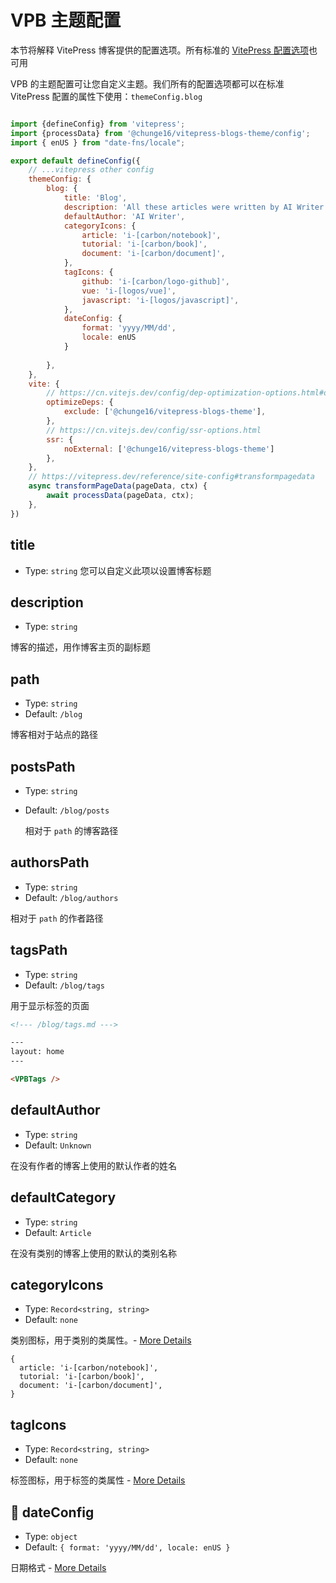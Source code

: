 # VPB 主题配置

本节将解释 VitePress 博客提供的配置选项。所有标准的 [VitePress 配置选项](https://vitepress.dev/reference/site-config)也可用

VPB 的主题配置可让您自定义主题。我们所有的配置选项都可以在标准 VitePress 配置的属性下使用：`themeConfig.blog`

```js

import {defineConfig} from 'vitepress';
import {processData} from '@chunge16/vitepress-blogs-theme/config';
import { enUS } from "date-fns/locale";

export default defineConfig({
    // ...vitepress other config
    themeConfig: {
        blog: {
            title: 'Blog',
            description: 'All these articles were written by AI Writer',
            defaultAuthor: 'AI Writer',
            categoryIcons: {
                article: 'i-[carbon/notebook]',
                tutorial: 'i-[carbon/book]',
                document: 'i-[carbon/document]',
            },
            tagIcons: {
                github: 'i-[carbon/logo-github]',
                vue: 'i-[logos/vue]',
                javascript: 'i-[logos/javascript]',
            },
            dateConfig: {
                format: 'yyyy/MM/dd',
                locale: enUS
            }
            
        },
    },
    vite: {
        // https://cn.vitejs.dev/config/dep-optimization-options.html#optimizedeps-exclude
        optimizeDeps: {
            exclude: ['@chunge16/vitepress-blogs-theme'],
        },
        // https://cn.vitejs.dev/config/ssr-options.html
        ssr: {
            noExternal: ['@chunge16/vitepress-blogs-theme']
        },
    },
    // https://vitepress.dev/reference/site-config#transformpagedata
    async transformPageData(pageData, ctx) {
        await processData(pageData, ctx);
    },
})
```

## title

- Type: `string`
  您可以自定义此项以设置博客标题

## description

- Type: `string`

博客的描述，用作博客主页的副标题

## path

- Type: `string`
- Default: `/blog`

博客相对于站点的路径

## postsPath

- Type: `string`
- Default: `/blog/posts`

  相对于 `path` 的博客路径


## authorsPath

- Type: `string`
- Default: `/blog/authors`

相对于 `path` 的作者路径

## tagsPath

- Type: `string`
- Default: `/blog/tags`

用于显示标签的页面

```md
<!--- /blog/tags.md --->

---
layout: home
---

<VPBTags />


```

## defaultAuthor

- Type: `string`
- Default: `Unknown`

在没有作者的博客上使用的默认作者的姓名

## defaultCategory

- Type: `string`
- Default: `Article`

在没有类别的博客上使用的默认的类别名称

## categoryIcons

- Type: `Record<string, string>`
- Default: `none`

类别图标，用于类别的类属性。- [More Details](./icons)

```
{
  article: 'i-[carbon/notebook]',
  tutorial: 'i-[carbon/book]',
  document: 'i-[carbon/document]',
}
```

## tagIcons

- Type: `Record<string, string>`
- Default: `none`

标签图标，用于标签的类属性 - [More Details](./icons)


## :date:  dateConfig

- Type: `object`
- Default: `{ format: 'yyyy/MM/dd', locale: enUS }`

日期格式 - [More Details](https://date-fns.org/v2.16.1/docs/format)
